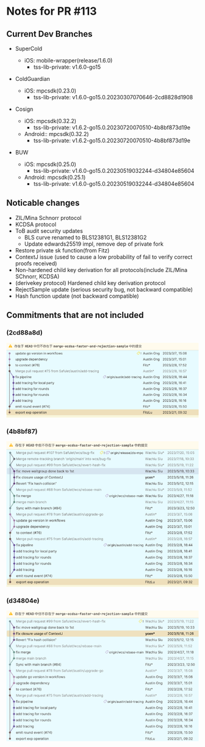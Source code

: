 # Notes for PR #113

## Current Dev Branches

- SuperCold
  - iOS: mobile-wrapper(release/1.6.0) 
    - tss-lib-private: v1.6.0-go15

- ColdGuardian
  - iOS: mpcsdk(0.23.0)
    - tss-lib-private: v1.6.0-go15.0.20230307070646-2cd8828d1908

- Cosign
  - iOS: mpcsdk(0.32.2)
    - tss-lib-private: v1.6.2-go15.0.20230720070510-4b8bf873d19e
  - Android:: mpcsdk(0.32.2)
      - tss-lib-private: v1.6.2-go15.0.20230720070510-4b8bf873d19e

- BUW
  - iOS: mpcsdk(0.25.0)
    - tss-lib-private: v1.6.0-go15.0.20230519032244-d34804e85604
  - Android: mpcsdk(0.25.1)
      - tss-lib-private: v1.6.0-go15.0.20230519032244-d34804e85604

## Noticable changes

* ZIL/Mina Schnorr protocol
* KCDSA protocol
* ToB audit security updates
    * BLS curve renamed to BLS12381G1, BLS12381G2
    * Update edwards25519 impl, remove dep of private fork
* Restore private sk function(from Fitz)
* ContextJ issue (used to cause a low probability of fail to verify correct proofs received)
* Non-hardened child key derivation for all protocols(include ZIL/Mina SChnorr, KCDSA)
* (derivekey protocol) Hardened child key derivation protocol
* RejectSample update (serious security bug, not backward compatible)
* Hash function update (not backward compatible)

## Commitments that are not included

### (2cd88a8d)
![img_1.png](img_1.png)

### (4b8bf87)
![img_2.png](img_2.png)

### (d34804e)
![img_3.png](img_3.png)